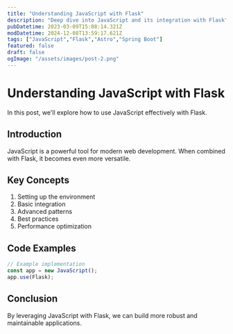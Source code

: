 ```yaml
---
title: "Understanding JavaScript with Flask"
description: "Deep dive into JavaScript and its integration with Flask"
pubDatetime: 2023-03-09T15:08:14.321Z
modDatetime: 2024-12-08T13:59:17.621Z
tags: ["JavaScript","Flask","Astro","Spring Boot"]
featured: false
draft: false
ogImage: "/assets/images/post-2.png"
---
```


# Understanding JavaScript with Flask

In this post, we'll explore how to use JavaScript effectively with Flask.

## Introduction

JavaScript is a powerful tool for modern web development. When combined with Flask,
it becomes even more versatile.

## Key Concepts

1. Setting up the environment
2. Basic integration
3. Advanced patterns
4. Best practices
5. Performance optimization

## Code Examples

```javascript
// Example implementation
const app = new JavaScript();
app.use(Flask);
```

## Conclusion

By leveraging JavaScript with Flask, we can build more robust and maintainable applications.
